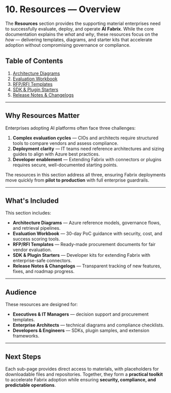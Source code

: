 # 10. Resources — Overview

The **Resources** section provides the supporting material enterprises need to successfully evaluate, deploy, and operate **AI Fabrix**.
While the core documentation explains the *what* and *why*, these resources focus on the *how* — delivering templates, diagrams, and starter kits that accelerate adoption without compromising governance or compliance.

## Table of Contents

1. [Architecture Diagrams](architecture-diagrams.md)
2. [Evaluation Workbook](evaluation-workbook.md)
3. [RFP/RFI Templates](rfp-rfi-templates.md)
4. [SDK & Plugin Starters](sdk-plugin-starters.md)
5. [Release Notes & Changelogs](release-notes-changelogs.md)

---

## Why Resources Matter

Enterprises adopting AI platforms often face three challenges:

1. **Complex evaluation cycles** — CIOs and architects require structured tools to compare vendors and assess compliance.
2. **Deployment clarity** — IT teams need reference architectures and sizing guides to align with Azure best practices.
3. **Developer enablement** — Extending Fabrix with connectors or plugins requires secure, well-documented starting points.

The resources in this section address all three, ensuring Fabrix deployments move quickly from **pilot to production** with full enterprise guardrails.

---

## What's Included

This section includes:

- **Architecture Diagrams** — Azure reference models, governance flows, and retrieval pipelines.
- **Evaluation Workbook** — 30-day PoC guidance with security, cost, and success scoring tools.
- **RFP/RFI Templates** — Ready-made procurement documents for fair vendor evaluation.
- **SDK & Plugin Starters** — Developer kits for extending Fabrix with enterprise-safe connectors.
- **Release Notes & Changelogs** — Transparent tracking of new features, fixes, and roadmap progress.

---

## Audience

These resources are designed for:

- **Executives & IT Managers** — decision support and procurement templates.
- **Enterprise Architects** — technical diagrams and compliance checklists.
- **Developers & Engineers** — SDKs, plugin samples, and extension frameworks.

---

## Next Steps

Each sub-page provides direct access to materials, with placeholders for downloadable files and repositories.
Together, they form a **practical toolkit** to accelerate Fabrix adoption while ensuring **security, compliance, and predictable operations**.
